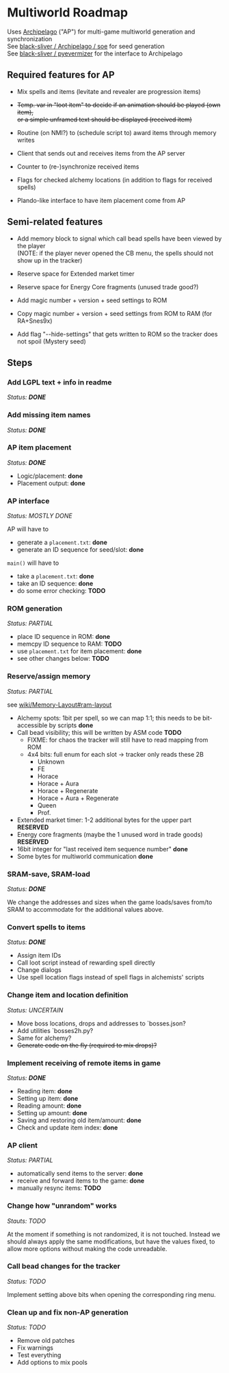 # Multiworld Roadmap

Uses [Archipelago](https://github.com/ArchipelagoMW/Archipelago) ("AP") for multi-game multiworld generation and synchronization\
See [black-sliver / Archipelago / soe](https://github.com/black-sliver/archipelago/tree/soe) for seed generation\
See [black-sliver / pyevermizer](https://github.com/black-sliver/pyevermizer) for the interface to Archipelago

## Required features for AP

* Mix spells and items (levitate and revealer are progression items)

* ~~Temp. var in "loot item" to decide if an animation should be played (own item),\
  or a simple unframed text should be displayed (received item)~~
  
* Routine (on NMI?) to (schedule script to) award items through memory writes

* Client that sends out and receives items from the AP server

* Counter to (re-)synchronize received items

* Flags for checked alchemy locations (in addition to flags for received spells)

* Plando-like interface to have item placement come from AP

## Semi-related features

* Add memory block to signal which call bead spells have been viewed by the player\
  (NOTE: if the player never opened the CB menu, the spells should not show up in the tracker)
  
* Reserve space for Extended market timer

* Reserve space for Energy Core fragments (unused trade good?)

* Add magic number + version + seed settings to ROM 

* Copy magic number + version + seed settings from ROM to RAM (for RA+Snes9x)

* Add flag "--hide-settings" that gets written to ROM so the tracker does not spoil (Mystery seed)

## Steps

### Add LGPL text + info in readme

_Status: **DONE**_

### Add missing item names

_Status: **DONE**_

### AP item placement

_Status: **DONE**_

* Logic/placement: **done**
* Placement output: **done**

### AP interface

_Status: MOSTLY DONE_

AP will have to
* generate a `placement.txt`: **done**
* generate an ID sequence for seed/slot: **done**

`main()` will have to
* take a `placement.txt`: **done**
* take an ID sequence: **done**
* do some error checking: **TODO**


### ROM generation

_Status: PARTIAL_

* place ID sequence in ROM: **done**
* memcpy ID sequence to RAM: **TODO**
* use `placement.txt` for item placement: **done**
* see other changes below: **TODO**

### Reserve/assign memory

_Status: PARTIAL_

see [wiki/Memory-Layout#ram-layout](https://github.com/black-sliver/evermizer/wiki/Memory-Layout#ram-layout)

* Alchemy spots: 1bit per spell, so we can map 1:1; this needs to be bit-accessible by scripts
  **done**
* Call bead visibility; this will be written by ASM code **TODO**
  * FIXME: for chaos the tracker will still have to read mapping from ROM
  * 4x4 bits: full enum for each slot -> tracker only reads these 2B
    * Unknown
    * FE
    * Horace
    * Horace + Aura
    * Horace + Regenerate
    * Horace + Aura + Regenerate
    * Queen
    * Prof.
* Extended market timer: 1-2 additional bytes for the upper part
  **RESERVED**
* Energy core fragments (maybe the 1 unused word in trade goods)
  **RESERVED**
* 16bit integer for "last received item sequence number"
  **done**
* Some bytes for multiworld communication
  **done**

### SRAM-save, SRAM-load

_Status: **DONE**_

We change the addresses and sizes when the game loads/saves
from/to SRAM to accommodate for the additional values above.

### Convert spells to items

_Status: **DONE**_

* Assign item IDs
* Call loot script instead of rewarding spell directly
* Change dialogs
* Use spell location flags instead of spell flags in alchemists' scripts

### Change item and location definition

_Status: UNCERTAIN_

* Move boss locations, drops and addresses to `bosses.json?
* Add utilities `bosses2h.py?
* Same for alchemy?
* ~~Generate code on the fly (required to mix drops)?~~

### Implement receiving of remote items in game

_Status: **DONE**_

* Reading item: **done**
* Setting up item: **done**
* Reading amount: **done**
* Setting up amount: **done**
* Saving and restoring old item/amount: **done**
* Check and update item index: **done**

### AP client

_Status: PARTIAL_

* automatically send items to the server: **done**
* receive and forward items to the game: **done**
* manually resync items: **TODO**

### Change how "unrandom" works

_Stauts: TODO_

At the moment if something is not randomized, it is not touched. Instead we
should always apply the same modifications, but have the values fixed, to allow
more options without making the code unreadable.

### Call bead changes for the tracker

_Status: TODO_

Implement setting above bits when opening the corresponding ring menu.

### Clean up and fix non-AP generation

_Status: TODO_

* Remove old patches
* Fix warnings
* Test everything
* Add options to mix pools

